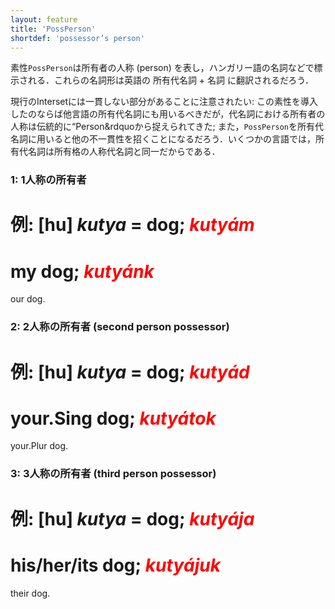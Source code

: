 ```yaml
---
layout: feature
title: 'PossPerson'
shortdef: 'possessor’s person'
---
```


素性`PossPerson`は所有者の人称 (person) を表し，ハンガリー語の名詞などで標示される．これらの名詞形は英語の 所有代名詞 + 名詞 に翻訳されるだろう．

現行のIntersetには一貫しない部分があることに注意されたい: この素性を導入したのならば他言語の所有代名詞にも用いるべきだが，代名詞における所有者の人称は伝統的に&ldquo;Person&rdquoから捉えられてきた; また，`PossPerson`を所有代名詞に用いると他の不一貫性を招くことになるだろう．いくつかの言語では，所有代名詞は所有格の人称代名詞と同一だからである．

### 1: 1人称の所有者

例:
[hu]
<I>kutya</I>
= dog;
<span style='color: red'><I>kutyám</I></span>
=
my dog;
<span style='color: red'><I>kutyá</I></span><span style='color: red'><I>nk</I></span>
=
our dog.

### 2: 2人称の所有者 (second person possessor)

例:
[hu]
<I>kutya</I>
= dog;
<span style='color: red'><I>kutyá</I></span><span style='color: red'><I>d</I></span>
=
your.Sing dog;
<span style='color: red'><I>kutyá</I></span><span style='color: red'><I>tok</I></span>
=
your.Plur dog.

### 3: 3人称の所有者 (third person possessor)

例:
[hu]
<I>kutya</I>
= dog;
<span style='color: red'><I>kutyá</I></span><span style='color: red'><I>ja</I></span>
=
his/her/its dog;
<span style='color: red'><I>kutyá</I></span><span style='color: red'><I>juk</I></span>
=
their dog.
